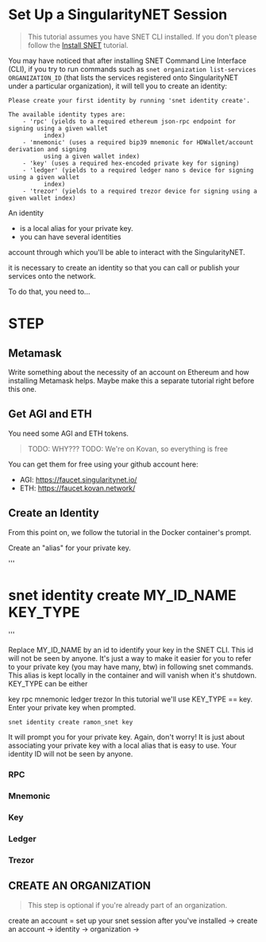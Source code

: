# Set Up a SingularityNET Session

> This tutorial assumes you have SNET CLI installed. If you don't please follow the [Install SNET](TODO) tutorial.

You may have noticed that after installing SNET Command Line Interface (CLI), if you try to run commands such as `snet organization list-services ORGANIZATION_ID` (that lists the services registered onto SingularityNET under a particular organization), it will tell you to create an identity: 

```
Please create your first identity by running 'snet identity create'.

The available identity types are:
    - 'rpc' (yields to a required ethereum json-rpc endpoint for signing using a given wallet
          index)
    - 'mnemonic' (uses a required bip39 mnemonic for HDWallet/account derivation and signing
          using a given wallet index)
    - 'key' (uses a required hex-encoded private key for signing)
    - 'ledger' (yields to a required ledger nano s device for signing using a given wallet
          index)
    - 'trezor' (yields to a required trezor device for signing using a given wallet index)
```

An identity 
- is a local alias for your private key.
- you can have several identities





account through which you'll be able to interact with the SingularityNET. 

it is necessary to create an identity so that you can call or publish your services onto the network.





To do that, you need to...

# STEP

## Metamask

Write something about the necessity of an account on Ethereum and how installing Metamask helps. Maybe make this a separate tutorial right before this one.

## Get AGI and ETH

You need some AGI and ETH tokens. 
> TODO: WHY???
> TODO: We're on Kovan, so everything is free

You can get them for free using your github account here:

- AGI: https://faucet.singularitynet.io/
- ETH: https://faucet.kovan.network/

## Create an Identity

From this point on, we follow the tutorial in the Docker container's prompt.

Create an "alias" for your private key.

'''
# snet identity create MY_ID_NAME KEY_TYPE
'''

Replace MY_ID_NAME by an id to identify your key in the SNET CLI. This id will not be seen by anyone. It's just a way to make it easier for you to refer to your private key (you may have many, btw) in following snet commands. This alias is kept locally in the container and will vanish when it's shutdown. KEY_TYPE can be either

key
rpc
mnemonic
ledger
trezor
In this tutorial we'll use KEY_TYPE == key. Enter your private key when prompted.

```bash
snet identity create ramon_snet key
```

It will prompt you for your private key. Again, don't worry! It is just about associating your private key with a local alias that is easy to use. Your identity ID will not be seen by anyone.

### RPC
### Mnemonic
### Key
### Ledger
### Trezor

## CREATE AN ORGANIZATION

> This step is optional if you're already part of an organization.




create an account = set up your snet session
after you've installed -> create an account -> identity -> organization -> 


